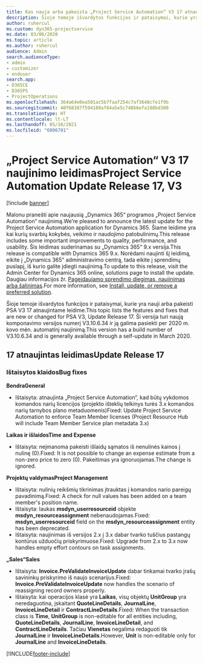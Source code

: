 ```yaml
---
title: Kas nauja arba pakeista „Project Service Automation“ V3 17 atnaujintame leidime
description: Šioje temoje išvardytos funkcijos ir pataisymai, kurie yra pasiekiami „Project Service Automation“ V3 17 atnaujintame leidime.
author: ruhercul
ms.custom: dyn365-projectservice
ms.date: 03/06/2020
ms.topic: article
ms.author: ruhercul
audience: Admin
search.audienceType:
- admin
- customizer
- enduser
search.app:
- D365CE
- D365PS
- ProjectOperations
ms.openlocfilehash: 364a64e0ea501ac5b7faaf254c7af3648cfe1f9b
ms.sourcegitcommit: 40f68387f594180af64a5e5c748b6efa188bd300
ms.translationtype: HT
ms.contentlocale: lt-LT
ms.lasthandoff: 05/10/2021
ms.locfileid: "6006701"
---
```

# <a name="project-service-automation-update-release-17-v3"></a><span data-ttu-id="0b5c5-103">„Project Service Automation“ V3 17 naujinimo leidimas</span><span class="sxs-lookup"><span data-stu-id="0b5c5-103">Project Service Automation Update Release 17, V3</span></span>

[!include [banner](../includes/psa-now-project-operations.md)]

<span data-ttu-id="0b5c5-104">Malonu pranešti apie naujausią „Dynamics 365“ programos „Project Service Automation“ naujinimą.</span><span class="sxs-lookup"><span data-stu-id="0b5c5-104">We’re pleased to announce the latest update for the Project Service Automation application for Dynamics 365.</span></span> <span data-ttu-id="0b5c5-105">Šiame leidime yra kai kurių svarbių kokybės, veikimo ir naudojimo patobulinimų.</span><span class="sxs-lookup"><span data-stu-id="0b5c5-105">This release includes some important improvements to quality, performance, and usability.</span></span>  <span data-ttu-id="0b5c5-106">Šis leidimas suderinamas su „Dynamics 365“ 9.x versija.</span><span class="sxs-lookup"><span data-stu-id="0b5c5-106">This release is compatible with Dynamics 365 9.x.</span></span> <span data-ttu-id="0b5c5-107">Norėdami naujinti šį leidimą, eikite į „Dynamics 365“ administravimo centrą, tada eikite į sprendimų puslapį, iš kurio galite įdiegti naujinimą.</span><span class="sxs-lookup"><span data-stu-id="0b5c5-107">To update to this release, visit the Admin Center for Dynamics 365 online, solutions page to install the update.</span></span> <span data-ttu-id="0b5c5-108">Daugiau informacijos žr. [Pageidaujamo sprendimo diegimas, naujinimas arba šalinimas](/power-platform/admin/install-remove-preferred-solution).</span><span class="sxs-lookup"><span data-stu-id="0b5c5-108">For more information, see [Install, update, or remove a preferred solution](/power-platform/admin/install-remove-preferred-solution).</span></span>

<span data-ttu-id="0b5c5-109">Šioje temoje išvardytos funkcijos ir pataisymai, kurie yra nauji arba pakeisti PSA V3 17 atnaujintame leidime.</span><span class="sxs-lookup"><span data-stu-id="0b5c5-109">This topic lists the features and fixes that are new or changed for PSA V3, Update Release 17.</span></span> <span data-ttu-id="0b5c5-110">Ši versija turi naują komponavimo versijos numerį V3.10.6.34 ir ją galima pasiekti per 2020 m. kovo mėn. automatinį naujinimą.</span><span class="sxs-lookup"><span data-stu-id="0b5c5-110">This version has a build number of V3.10.6.34 and is generally available through a self-update in March 2020.</span></span>


## <a name="update-release-17"></a><span data-ttu-id="0b5c5-111">17 atnaujintas leidimas</span><span class="sxs-lookup"><span data-stu-id="0b5c5-111">Update Release 17</span></span>

### <a name="bug-fixes"></a><span data-ttu-id="0b5c5-112">Ištaisytos klaidos</span><span class="sxs-lookup"><span data-stu-id="0b5c5-112">Bug fixes</span></span>

<span data-ttu-id="0b5c5-113">**Bendra**</span><span class="sxs-lookup"><span data-stu-id="0b5c5-113">**General**</span></span>

- <span data-ttu-id="0b5c5-114">Ištaisyta: atnaujinta „Project Service Automation“, kad būtų vykdomos komandos narių licencijos (projekto išteklių telkinys turės 3.x komandos narių tarnybos plano metaduomenis)</span><span class="sxs-lookup"><span data-stu-id="0b5c5-114">Fixed: Update Project Service Automation to enforce Team Member licenses (Project Resource Hub will include Team Member Service plan metadata 3.x)</span></span>
 
<span data-ttu-id="0b5c5-115">**Laikas ir išlaidos**</span><span class="sxs-lookup"><span data-stu-id="0b5c5-115">**Time and Expense**</span></span>

- <span data-ttu-id="0b5c5-116">Ištaisyta: neįmanoma pakeisti išlaidų sąmatos iš nenulinės kainos į nulinę (0).</span><span class="sxs-lookup"><span data-stu-id="0b5c5-116">Fixed: It is not possible to change an expense estimate from a non-zero price to zero (0).</span></span> <span data-ttu-id="0b5c5-117">Pakeitimas yra ignoruojamas.</span><span class="sxs-lookup"><span data-stu-id="0b5c5-117">The change is ignored.</span></span>

<span data-ttu-id="0b5c5-118">**Projektų valdymas**</span><span class="sxs-lookup"><span data-stu-id="0b5c5-118">**Project Management**</span></span>

- <span data-ttu-id="0b5c5-119">Ištaisyta: nulinių reikšmių tikrinimas įtrauktas į komandos nario pareigų pavadinimą.</span><span class="sxs-lookup"><span data-stu-id="0b5c5-119">Fixed: A check for null values has been added on a team member's position name.</span></span>
- <span data-ttu-id="0b5c5-120">Ištaisyta: laukas **msdyn_userresourceid** objekte **msdyn_resourceassignment** nebenaudojamas.</span><span class="sxs-lookup"><span data-stu-id="0b5c5-120">Fixed: **msdyn_userresourceid** field on the **msdyn_resourceassignment** entity has been deprecated.</span></span>
- <span data-ttu-id="0b5c5-121">Ištaisyta: naujinimas iš versijos 2.x į 3.x dabar tvarko tuščius pastangų kontūrus užduočių priskyrimuose.</span><span class="sxs-lookup"><span data-stu-id="0b5c5-121">Fixed: Upgrade from 2.x to 3.x now handles empty effort contours on task assignments.</span></span>

<span data-ttu-id="0b5c5-122">**„Sales“**</span><span class="sxs-lookup"><span data-stu-id="0b5c5-122">**Sales**</span></span>

- <span data-ttu-id="0b5c5-123">Ištaisyta: **Invoice.PreValidateInvoiceUpdate** dabar tinkamai tvarko įrašų savininkų priskyrimo iš naujo scenarijus.</span><span class="sxs-lookup"><span data-stu-id="0b5c5-123">Fixed: **Invoice.PreValidateInvoiceUpdate** now handles the scenario of reassigning record owners properly.</span></span>
- <span data-ttu-id="0b5c5-124">Ištaisyta: kai operacijos klasė yra **Laikas**, visų objektų **UnitGroup** yra neredaguotina, įskaitant **QuoteLineDetails**, **JournalLine**, **InvoiceLineDetail** ir **ContractLineDetails**.</span><span class="sxs-lookup"><span data-stu-id="0b5c5-124">Fixed: When the transaction class is **Time**, **UnitGroup** is non-editable for all entities including, **QuoteLineDetails**, **JournalLine**, **InvoiceLineDetail**, and **ContractLineDetails**.</span></span> <span data-ttu-id="0b5c5-125">Tačiau **Vienetas** negalima redaguoti tik **JournalLine** ir **InvoiceLineDetails**.</span><span class="sxs-lookup"><span data-stu-id="0b5c5-125">However, **Unit** is non-editable only for **JournalLine** and **InvoiceLineDetails**.</span></span>




[!INCLUDE[footer-include](../includes/footer-banner.md)]